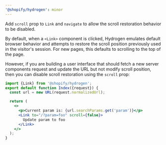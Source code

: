 ```yaml
---
'@shopify/hydrogen': minor
---
```


Add `scroll` prop to `Link` and `navigate` to allow the scroll restoration behavior to be disabled.

By default, when a `<Link>` component is clicked, Hydrogen emulates default browser behavior and attempts to restore the scroll position previously used in the visitor's session. For new pages, this defaults to scrolling to the top of the page.

However, if you are building a user interface that should fetch a new server components request and update the URL but not modify scroll position, then you can disable scroll restoration using the `scroll` prop:

```jsx
import {Link} from '@shopify/hydrogen';
export default function Index({request}) {
  const url = new URL(request.normalizedUrl);

  return (
    <>
      <p>Current param is: {url.searchParams.get('param')}</p>
      <Link to="/?param=foo" scroll={false}>
        Update param to foo
      </Link>
    </>
  );
}
```
